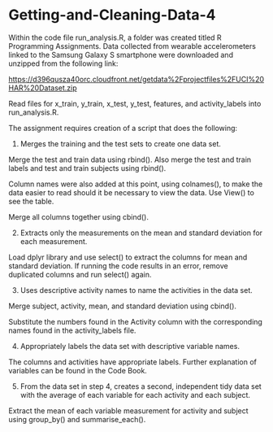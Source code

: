 # Getting-and-Cleaning-Data-4

Within the code file run_analysis.R, a folder was created titled R Programming Assignments. 
Data collected from wearable accelerometers linked to the Samsung Galaxy S smartphone were downloaded and unzipped from the following link: 

https://d396qusza40orc.cloudfront.net/getdata%2Fprojectfiles%2FUCI%20HAR%20Dataset.zip

Read files for x_train, y_train, x_test, y_test, features, and activity_labels into run_analysis.R.

The assignment requires creation of a script that does the following:
1.	Merges the training and the test sets to create one data set.

Merge the test and train data using rbind(). Also merge the test and train labels and test and train subjects using rbind().

Column names were also added at this point, using colnames(), to make the data easier to read should it be necessary to view the data. Use View() to see the table.

Merge all columns together using cbind().

2.	Extracts only the measurements on the mean and standard deviation for each measurement.

Load dplyr library and use select() to extract the columns for mean and standard deviation. If running the code results in an error, remove duplicated columns and run select() again.

3.	Uses descriptive activity names to name the activities in the data set.

Merge subject, activity, mean, and standard deviation using cbind().

Substitute the numbers found in the Activity column with the corresponding names found in the activity_labels file. 

4.	Appropriately labels the data set with descriptive variable names.

The columns and activities have appropriate labels. Further explanation of variables can be found in the Code Book.

5.	From the data set in step 4, creates a second, independent tidy data set with the average of each variable for each activity and each subject.

Extract the mean of each variable measurement for activity and subject using group_by() and summarise_each().
